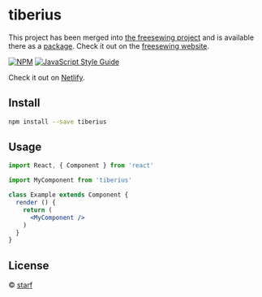# tiberius


This project has been merged into [the freesewing project](https://github.com/freesewing/freesewing) and is available there as a [package](https://github.com/freesewing/freesewing/tree/develop/packages/tiberius). Check it out on the [freesewing website](https://freesewing.org/designs/tiberius/).

> 

[![NPM](https://img.shields.io/npm/v/tiberius.svg)](https://www.npmjs.com/package/tiberius) [![JavaScript Style Guide](https://img.shields.io/badge/code_style-standard-brightgreen.svg)](https://standardjs.com)

Check it out on [Netlify](https://tiberius.netlify.app/).

## Install

```bash
npm install --save tiberius
```

## Usage

```jsx
import React, { Component } from 'react'

import MyComponent from 'tiberius'

class Example extends Component {
  render () {
    return (
      <MyComponent />
    )
  }
}
```

## License

 © [starf](https://github.com/starf)
